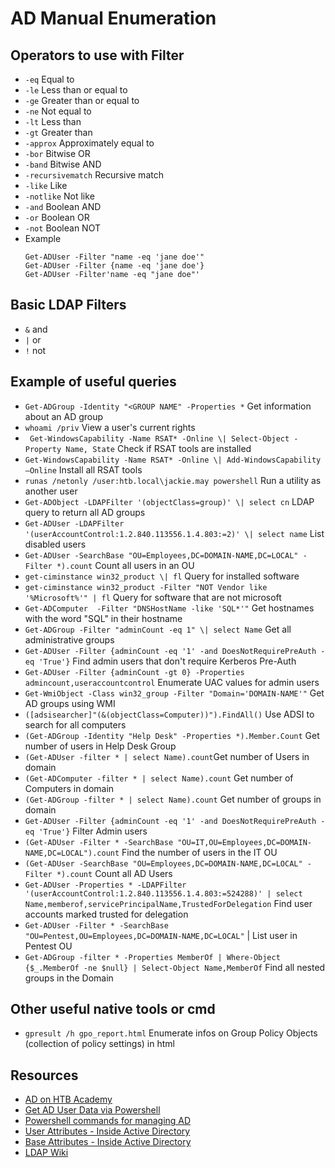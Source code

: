 # AD Manual Enumeration

## Operators to use with Filter

- `-eq`	Equal to
- `-le`	Less than or equal to
- `-ge`	Greater than or equal to
- `-ne`	Not equal to
- `-lt`	Less than
- `-gt`	Greater than
- `-approx`	Approximately equal to
- `-bor`	Bitwise OR
- `-band`	Bitwise AND
- `-recursivematch`	Recursive match
- `-like`	Like
- `-notlike`	Not like
- `-and`	Boolean AND
- `-or`	Boolean OR
- `-not`	Boolean NOT
- Example
  ```
  Get-ADUser -Filter "name -eq 'jane doe'"
  Get-ADUser -Filter {name -eq 'jane doe'}
  Get-ADUser -Filter'name -eq "jane doe"'
  ```

## Basic LDAP Filters

- `&` and
- `|` or
- `!` not

## Example of useful queries

- `Get-ADGroup -Identity "<GROUP NAME" -Properties *` Get information about an AD group
- `whoami /priv` View a user's current rights 
- ` Get-WindowsCapability -Name RSAT* -Online \| Select-Object -Property Name, State` Check if RSAT tools are installed
- `Get-WindowsCapability -Name RSAT* -Online \| Add-WindowsCapability –Online` Install all RSAT tools
- `runas /netonly /user:htb.local\jackie.may powershell`  Run a utility as another user 
- `Get-ADObject -LDAPFilter '(objectClass=group)' \| select cn` LDAP query to return all AD groups
- `Get-ADUser -LDAPFilter '(userAccountControl:1.2.840.113556.1.4.803:=2)' \| select name` List disabled users 
- `Get-ADUser -SearchBase "OU=Employees,DC=DOMAIN-NAME,DC=LOCAL" -Filter *).count` Count all users in an OU
- `get-ciminstance win32_product \| fl` Query for installed software
- `get-ciminstance win32_product -Filter "NOT Vendor like '%Microsoft%'" | fl` Query for software that are not microsoft
- `Get-ADComputer  -Filter "DNSHostName -like 'SQL*'"` Get hostnames with the word "SQL" in their hostname
- `Get-ADGroup -Filter "adminCount -eq 1" \| select Name` Get all administrative groups
- `Get-ADUser -Filter {adminCount -eq '1' -and DoesNotRequirePreAuth -eq 'True'}` Find admin users that don't require Kerberos Pre-Auth
- `Get-ADUser -Filter {adminCount -gt 0} -Properties admincount,useraccountcontrol` Enumerate UAC values for admin users
- `Get-WmiObject -Class win32_group -Filter "Domain='DOMAIN-NAME'"` Get AD groups using WMI
- `([adsisearcher]"(&(objectClass=Computer))").FindAll()` Use ADSI to search for all computers
- `(Get-ADGroup -Identity "Help Desk" -Properties *).Member.Count` Get number of users in Help Desk Group
- `(Get-ADUser -filter * | select Name).count`Get number of Users in domain
- `(Get-ADComputer -filter * | select Name).count` Get number of Computers in domain
- `(Get-ADGroup -filter * | select Name).count` Get number of groups in domain
- `Get-ADUser -Filter {adminCount -eq '1' -and DoesNotRequirePreAuth -eq 'True'}` Filter Admin users
- `(Get-ADUser -Filter * -SearchBase "OU=IT,OU=Employees,DC=DOMAIN-NAME,DC=LOCAL").count` Find the number of users in the IT OU
- `(Get-ADUser -SearchBase "OU=Employees,DC=DOMAIN-NAME,DC=LOCAL" -Filter *).count` Count all AD Users
- `Get-ADUser -Properties * -LDAPFilter '(userAccountControl:1.2.840.113556.1.4.803:=524288)' | select Name,memberof,servicePrincipalName,TrustedForDelegation` Find user accounts marked trusted for delegation
- `Get-ADUser -Filter * -SearchBase "OU=Pentest,OU=Employees,DC=DOMAIN-NAME,DC=LOCAL"` | List user in Pentest OU
- `Get-ADGroup -filter * -Properties MemberOf | Where-Object {$_.MemberOf -ne $null} | Select-Object Name,MemberOf` Find all nested groups in the Domain

## Other useful native tools or cmd

- `gpresult /h gpo_report.html` Enumerate infos on Group Policy Objects (collection of policy settings) in html

## Resources

- [AD on HTB Academy](https://academy.hackthebox.com/)
- [Get AD User Data via Powershell](http://woshub.com/get-aduser-getting-active-directory-users-data-via-powershell/)
- [Powershell commands for managing AD](https://vschamarti.wordpress.com/2019/11/02/powershell-commands-for-managing-active-directory/)
- [User Attributes - Inside Active Directory](http://www.kouti.com/tables/userattributes.htm)
- [Base Attributes - Inside Active Directory](http://www.kouti.com/tables/baseattributes.htm)
- [LDAP Wiki](https://ldapwiki.com/wiki/)
